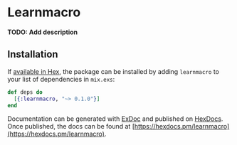 # Learnmacro

**TODO: Add description**

## Installation

If [available in Hex](https://hex.pm/docs/publish), the package can be installed
by adding `learnmacro` to your list of dependencies in `mix.exs`:

```elixir
def deps do
  [{:learnmacro, "~> 0.1.0"}]
end
```

Documentation can be generated with [ExDoc](https://github.com/elixir-lang/ex_doc)
and published on [HexDocs](https://hexdocs.pm). Once published, the docs can
be found at [https://hexdocs.pm/learnmacro](https://hexdocs.pm/learnmacro).


